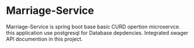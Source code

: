 # Marriage-Service
Marriage-Service is spring boot base basic CURD opertion microservce.
this application use postgresql for Database depdencies.
Integrated swager API documention in this project.
